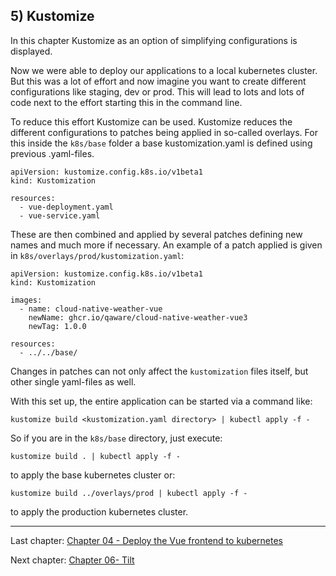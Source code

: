 ## 5) Kustomize

In this chapter Kustomize as an option of simplifying configurations is displayed.

Now we were able to deploy our applications to a local kubernetes cluster. But this was a lot of effort and now imagine
you want to create different configurations like staging, dev or prod. This will lead to lots and lots of code next to the
effort starting this in the command line.

To reduce this effort Kustomize can be used. Kustomize reduces the different configurations to patches being applied in
so-called overlays. For this inside the `k8s/base` folder a base kustomization.yaml is defined using previous .yaml-files.

```
apiVersion: kustomize.config.k8s.io/v1beta1
kind: Kustomization

resources:
  - vue-deployment.yaml
  - vue-service.yaml
```

These are then combined and applied by several patches defining new names
and much more if necessary. An example of a patch applied is given in `k8s/overlays/prod/kustomization.yaml`:

```
apiVersion: kustomize.config.k8s.io/v1beta1
kind: Kustomization

images:
  - name: cloud-native-weather-vue
    newName: ghcr.io/qaware/cloud-native-weather-vue3
    newTag: 1.0.0

resources:
  - ../../base/
```

Changes in patches can not only affect the `kustomization` files itself, but other single yaml-files as well.

With this set up, the entire application can be started via a command like:

```
kustomize build <kustomization.yaml directory> | kubectl apply -f -
```

So if you are in the `k8s/base` directory, just execute:

```
kustomize build . | kubectl apply -f -
```

to apply the base kubernetes cluster or:

```
kustomize build ../overlays/prod | kubectl apply -f -
```

to apply the production kubernetes cluster.

---
Last chapter: [Chapter 04 - Deploy the Vue frontend to kubernetes](chapter-4.md)

Next chapter: [Chapter 06- Tilt](chapter-6.md)